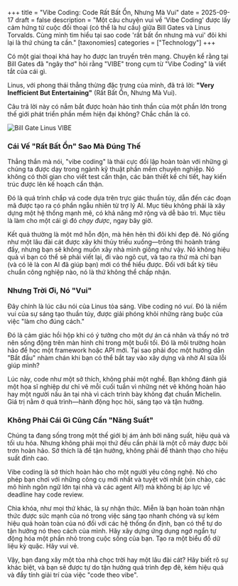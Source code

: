 +++
title = "Vibe Coding: Code Rất Bất Ổn, Nhưng Mà Vui"
date = 2025-09-17
draft = false
description = "Một câu chuyện vui về 'Vibe Coding' được lấy cảm hứng từ cuộc đối thoại (có thể là hư cấu) giữa Bill Gates và Linus Torvalds. Cùng mình tìm hiểu tại sao code 'rất bất ổn nhưng mà vui' đôi khi lại là thứ chúng ta cần."
[taxonomies]
categories = ["Technology"]
+++

Có một giai thoại khá hay ho được lan truyền trên mạng. Chuyện kể rằng tại Bill Gates đã "ngây thơ" hỏi rằng "VIBE" trong cụm từ "Vibe Coding" là viết tắt của cái gì.

Linus, với phong thái thẳng thừng đặc trưng của mình, đã trả lời: **"Very Inefficient But Entertaining"** (Rất Bất Ổn, Nhưng Mà Vui).

Câu trả lời này có nắm bắt được hoàn hảo tinh thần của một phần lớn trong thế giới phát triển phần mềm hiện đại không? Chắc chắn là có.

![Bill Gate Linus VIBE](/images/billgate_linus_vibe.jpeg)

### Cái Vế "Rất Bất Ổn" Sao Mà Đúng Thế

Thẳng thắn mà nói, "vibe coding" là thái cực đối lập hoàn toàn với những gì chúng ta được dạy trong ngành kỹ thuật phần mềm chuyên nghiệp. Nó không có thời gian cho viết test cẩn thận, các bản thiết kế chi tiết, hay kiến trúc được lên kế hoạch cẩn thận.

Đó là quá trình chắp vá code dựa trên trực giác thuần túy, dẫn đến các đoạn mã được tạo ra có phần ngẫu nhiên từ trợ lý AI. Mục tiêu không phải là xây dựng một hệ thống mạnh mẽ, có khả năng mở rộng và dễ bảo trì. Mục tiêu là làm cho một cái gì đó *chạy được*, ngay bây giờ.

Kết quả thường là một mớ hỗn độn, mà hên hên thì đôi khi đẹp đẽ. Nó giống như một lâu đài cát được xây khi thủy triều xuống—trông thì hoành tráng đấy, nhưng bạn sẽ không muốn xây nhà mình giống như vậy. Nó không hiệu quả vì bạn có thể sẽ phải viết lại, đi vào ngõ cụt, và tạo ra thứ mà chỉ bạn (và có lẽ là con AI đã giúp bạn) mới có thể hiểu được. Đối với bất kỳ tiêu chuẩn công nghiệp nào, nó là thứ không thể chấp nhận.

### Nhưng Trời Ơi, Nó "Vui"

Đây chính là lúc câu nói của Linus tỏa sáng. Vibe coding nó *vui*. Đó là niềm vui của sự sáng tạo thuần túy, được giải phóng khỏi những ràng buộc của việc "làm cho đúng cách."

Đó là cảm giác hồi hộp khi có ý tưởng cho một dự án cá nhân và thấy nó trở nên sống động trên màn hình chỉ trong một buổi tối. Đó là môi trường hoàn hảo để học một framework hoặc API mới. Tại sao phải đọc một hướng dẫn "Bắt đầu" nhàm chán khi bạn có thể bắt tay vào xây dựng và nhờ AI sửa lỗi giúp mình?

Lúc này, code như một sở thích, không phải một nghề. Bạn không đánh giá một họa sĩ nghiệp dư chỉ vẽ mỗi cuối tuần vì những nét vẽ không hoàn hảo hay một người nấu ăn tại nhà vì cách trình bày không đạt chuẩn Michelin. Giá trị nằm ở quá trình—hành động học hỏi, sáng tạo và tận hưởng.

### Không Phải Cái Gì Cũng Cần "Năng Suất"

Chúng ta đang sống trong một thế giới bị ám ảnh bởi năng suất, hiệu quả và tối ưu hóa. Nhưng không phải mọi thứ đều cần phải là một cỗ máy được bôi trơn hoàn hảo. Sở thích là để tận hưởng, không phải để thành thạo cho hiệu suất đỉnh cao.

Vibe coding là sở thích hoàn hảo cho một người yêu công nghệ. Nó cho phép bạn chơi với những công cụ mới nhất và tuyệt vời nhất (xin chào, các mô hình ngôn ngữ lớn tại nhà và các agent AI!) mà không bị áp lực về deadline hay code review.

Chìa khóa, như mọi thứ khác, là sự nhận thức. Miễn là bạn hoàn toàn nhận thức được sức mạnh của nó trong việc sáng tạo nhanh chóng và sự kém hiệu quả hoàn toàn của nó đối với các hệ thống ổn định, bạn có thể tự do tận hưởng nó theo cách của mình. Hãy xây dựng ứng dụng ngớ ngẩn tự động hóa một phần nhỏ trong cuộc sống của bạn. Tạo ra một biểu đồ dữ liệu kỳ quặc. Hãy vui vẻ.

Vậy, bạn đang xây một tòa nhà chọc trời hay một lâu đài cát? Hãy biết rõ sự khác biệt, và bạn sẽ được tự do tận hưởng quá trình đẹp đẽ, kém hiệu quả và đầy tính giải trí của việc "code theo vibe".
